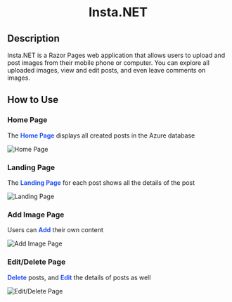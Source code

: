 <h1 align="center">Insta.NET</h1>

## Description
Insta.NET is a Razor Pages web application that allows users to upload and post images from their mobile phone or computer. You can explore all uploaded images, view and edit posts, and even leave comments on images. 

## How to Use
### Home Page
The <font color="2553f3"><b>Home Page</b></font> displays all created posts in the Azure database

![Home Page](/Assets/insta_landing_page.PNG)

### Landing Page
The <font color="2553f3"><b>Landing Page</b></font> for each post shows all the details of the post

![Landing Page](/Assets/insta_details_page.PNG)

### Add Image Page
Users can <font color="2553f3"><b>Add</b></font> their own content
 
 ![Add Image Page](/Assets/insta_new_image_page.PNG)
 
### Edit/Delete Page
<font color="2553f3"><b>Delete</b></font> posts, and <font color="2553f3"><b>Edit</b></font> the details of posts as well
 
  ![Edit/Delete Page](/Assets/insta_edit_page.PNG)
